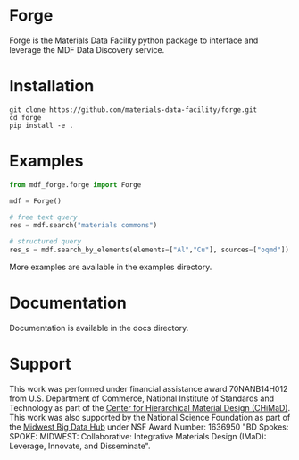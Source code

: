 # Forge
Forge is the Materials Data Facility python package to interface and leverage the MDF Data Discovery service. 

# Installation
```
git clone https://github.com/materials-data-facility/forge.git
cd forge
pip install -e .
```

# Examples

```python
from mdf_forge.forge import Forge

mdf = Forge()

# free text query
res = mdf.search("materials commons")

# structured query
res_s = mdf.search_by_elements(elements=["Al","Cu"], sources=["oqmd"])
```

More examples are available in the examples directory.


# Documentation
Documentation is available in the docs directory.


# Support
This work was performed under financial assistance award 70NANB14H012 from U.S. Department of Commerce, National Institute of Standards and Technology as part of the [Center for Hierarchical Material Design (CHiMaD)](http://chimad.northwestern.edu). This work was also supported by the National Science Foundation as part of the [Midwest Big Data Hub](http://midwestbigdatahub.org) under NSF Award Number: 1636950 "BD Spokes: SPOKE: MIDWEST: Collaborative: Integrative Materials Design (IMaD): Leverage, Innovate, and Disseminate".

